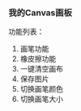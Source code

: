 <!-- ## 预览地址
https://tangxiao258.github.io/Demo/list-19 -->

### 我的Canvas画板
功能列表：
1. 画笔功能
2. 橡皮擦功能
3. 一键清空画布
4. 保存图片
5. 切换画笔颜色
6. 切换画笔大小
